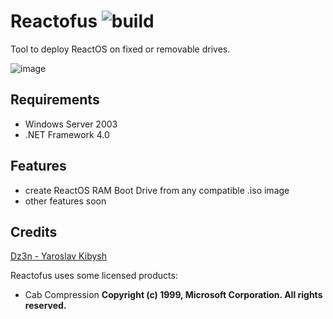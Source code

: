# Reactofus ![build](https://travis-ci.com/feel-the-dz3n/Reactofus.svg?branch=master)
Tool to deploy ReactOS on fixed or removable drives.

![image](https://user-images.githubusercontent.com/25367511/59030578-05feb400-886a-11e9-9ec0-9f4172c068bf.png)

## Requirements
- Windows Server 2003
- .NET Framework 4.0

## Features
- create ReactOS RAM Boot Drive from any compatible .iso image
- other features soon

## Credits
[Dz3n - Yaroslav Kibysh](https://github.com/feel-the-dz3n)


Reactofus uses some licensed products:
- Cab Compression
**Copyright (c) 1999, Microsoft Corporation.  All rights reserved.**
